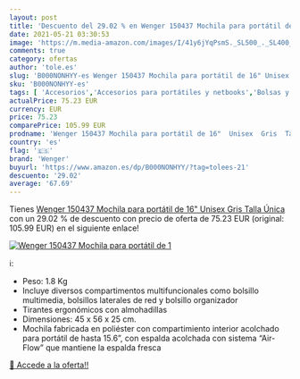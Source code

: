 ```yaml
---
layout: post
title: 'Descuento del 29.02 % en Wenger 150437 Mochila para portátil de 1'
date: 2021-05-21 03:30:53
image: 'https://m.media-amazon.com/images/I/41y6jYqPsmS._SL500_._SL400_.jpg'
comments: true
category: ofertas
author: 'tole.es'
slug: 'B000NONHYY-es Wenger 150437 Mochila para portátil de 16" Unisex Gris...'
sku: 'B000NONHYY-es'
tags: [ 'Accesorios','Accesorios para portátiles y netbooks','Bolsas y fundas para portátiles y netbooks','Informática','Mochilas para portátiles y netbooks','mochila','wenger', ]
actualPrice: 75.23 EUR
currency: EUR
price: 75.23
comparePrice: 105.99 EUR
prodname: 'Wenger 150437 Mochila para portátil de 16"  Unisex  Gris  Talla Única'
country: 'es'
flag: '🇪🇸'
brand: 'Wenger'
buyurl: 'https://www.amazon.es/dp/B000NONHYY/?tag=tolees-21'
descuento: '29.02'
average: '67.69'
---
```


Tienes [Wenger 150437 Mochila para portátil de 16"  Unisex  Gris  Talla Única](https://www.amazon.es/dp/B000NONHYY/?tag=tolees-21) con un 29.02 % de descuento con precio de oferta de 75.23 EUR (original: 105.99 EUR) en el siguiente enlace!

[![Wenger 150437 Mochila para portátil de 1](https://m.media-amazon.com/images/I/41y6jYqPsmS._SL500_._SL400_.jpg)](https://www.amazon.es/dp/B000NONHYY/?tag=tolees-21)

ℹ️:

- Peso: 1.8 Kg
- Incluye diversos compartimentos multifuncionales como bolsillo multimedia, bolsillos laterales de red y bolsillo organizador
- Tirantes ergonómicos con almohadillas
- Dimensiones: 45 x 56 x 25 cm.
- Mochila fabricada en poliéster con compartimiento interior acolchado para portátil de hasta 15.6”, con espalda acolchada con sistema “Air-Flow” que mantiene la espalda fresca

[🛒 Accede a la oferta!!](https://www.amazon.es/dp/B000NONHYY/?tag=tolees-21)
